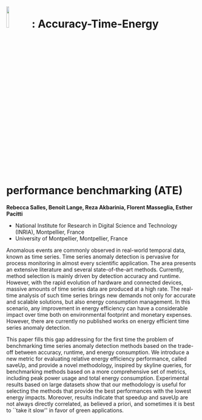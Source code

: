 # <img src="ATE_logo.png" width="12%" /> : Accuracy-Time-Energy performance benchmarking (ATE)

**Rebecca Salles, Benoit Lange, Reza Akbarinia, Florent Masseglia, Esther Pacitti**

- National Institute for Research in Digital Science and Technology (INRIA), Montpellier, France
- University of Montpellier, Montpellier, France

Anomalous events are commonly observed in real-world temporal data, known as time series. Time series anomaly detection is pervasive for process monitoring in almost every scientific application. The area presents an extensive literature and several state-of-the-art methods. Currently, method selection is mainly driven by detection accuracy and runtime. However, with the rapid evolution of hardware and connected devices, massive amounts of time series data are produced at a high rate. The real-time analysis of such time series brings new demands not only for accurate and scalable solutions, but also energy consumption management. In this scenario, any improvement in energy efficiency can have a considerable impact over time both on environmental footprint and monetary expenses. However, there are currently no published works on energy efficient time series anomaly detection. 

This paper fills this gap addressing for the first time the problem of benchmarking time series anomaly detection methods based on the trade-off between accuracy, runtime, and energy consumption. We introduce a new metric for evaluating relative energy efficiency performance, called saveUp, and provide a novel methodology, inspired by skyline queries, for benchmarking methods based on a more comprehensive set of metrics, including peak power usage and total energy consumption. Experimental results based on large datasets show that our methodology is useful for selecting the methods that provide the best performances with the lowest energy impacts. Moreover, results indicate that speedup and saveUp are not always directly correlated, as believed a priori, and sometimes it is best to ``take it slow'' in favor of green applications.
